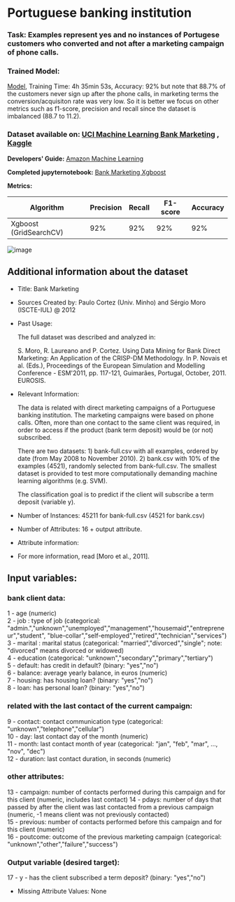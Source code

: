 # Portuguese banking institution
### **Task:** Examples represent yes and no instances of Portugese customers who converted and not  after a marketing campaign of phone calls.
### **Trained Model:** 
[Model](https://github.com/Kmohamedalie/Bank-Marketing_Portuguese_Customers/tree/master/Trained%20Model), Training Time: 4h 35min 53s,  Accuracy: 92% but note that 88.7% of the customers never sign up after the phone calls, in marketing terms the conversion/acquisiton rate was very low. So it is better we focus on other metrics such as f1-score, precision and recall since the dataset is imbalanced (88.7 to 11.2).

### **Dataset available on:** [UCI Machine Learning Bank Marketing](https://archive.ics.uci.edu/dataset/222/bank+marketing) , [Kaggle](https://www.kaggle.com/datasets/impapan/credit-approval-data-set)

**Developers' Guide:** [Amazon Machine Learning](https://docs.aws.amazon.com/pdfs/machine-learning/latest/dg/machinelearning-dg.pdf#cross-validation)     

**Completed jupyternotebook:** [Bank Marketing Xgboost](https://github.com/Kmohamedalie/Bank-Marketing_Portuguese_Customers-XGBOOST/blob/master/Notebook/Bank_Marketing_Portuguese_Customers_Xgboost.ipynb)



**Metrics:**

| Algorithm | Precision | Recall | F1-score | Accuracy |
|-----------|-----------|--------|----------|----------|
| Xgboost (GridSearchCV)  | 92%       |  92%   | 92%      | 92%    |




![image](https://github.com/Kmohamedalie/Bank-Marketing_Portuguese_Customers/assets/63104472/9dc0797f-60e8-463d-bcf0-1341ad1bc0b9)




## **Additional information about the dataset**


- Title: Bank Marketing

- Sources
   Created by: Paulo Cortez (Univ. Minho) and Sérgio Moro (ISCTE-IUL) @ 2012
   
- Past Usage:

  The full dataset was described and analyzed in:

  S. Moro, R. Laureano and P. Cortez. Using Data Mining for Bank Direct Marketing: An Application of the CRISP-DM Methodology. 
  In P. Novais et al. (Eds.), Proceedings of the European Simulation and Modelling Conference - ESM'2011, pp. 117-121, Guimarães, 
  Portugal, October, 2011. EUROSIS.

- Relevant Information:

   The data is related with direct marketing campaigns of a Portuguese banking institution. 
   The marketing campaigns were based on phone calls. Often, more than one contact to the same client was required, 
   in order to access if the product (bank term deposit) would be (or not) subscribed. 

   There are two datasets: 
      1) bank-full.csv with all examples, ordered by date (from May 2008 to November 2010).
      2) bank.csv with 10% of the examples (4521), randomly selected from bank-full.csv.
   The smallest dataset is provided to test more computationally demanding machine learning algorithms (e.g. SVM).

   The classification goal is to predict if the client will subscribe a term deposit (variable y).

- Number of Instances: 45211 for bank-full.csv (4521 for bank.csv)

- Number of Attributes: 16 + output attribute.

- Attribute information:

 -  For more information, read [Moro et al., 2011].

   ## Input variables:
   ### bank client data:<br>
   1 - age (numeric) <br>
   2 - job : type of job (categorical: "admin.","unknown","unemployed","management","housemaid","entrepreneur","student",
                                       "blue-collar","self-employed","retired","technician","services") <br>
   3 - marital : marital status (categorical: "married","divorced","single"; note: "divorced" means divorced or widowed) <br>
   4 - education (categorical: "unknown","secondary","primary","tertiary") <br>
   5 - default: has credit in default? (binary: "yes","no") <br>
   6 - balance: average yearly balance, in euros (numeric)  <br>
   7 - housing: has housing loan? (binary: "yes","no")  <br>
   8 - loan: has personal loan? (binary: "yes","no")  <br>
   ### related with the last contact of the current campaign: <br>
   9 - contact: contact communication type (categorical: "unknown","telephone","cellular")  <br>
  10 - day: last contact day of the month (numeric)  <br>
  11 - month: last contact month of year (categorical: "jan", "feb", "mar", ..., "nov", "dec") <br>
  12 - duration: last contact duration, in seconds (numeric) <br>
   ### other attributes: <br>
  13 - campaign: number of contacts performed during this campaign and for this client (numeric, includes last contact)
  14 - pdays: number of days that passed by after the client was last contacted from a previous campaign (numeric, -1 means client was not previously contacted) <br>
  15 - previous: number of contacts performed before this campaign and for this client (numeric) <br>
  16 - poutcome: outcome of the previous marketing campaign (categorical: "unknown","other","failure","success") <br>

### Output variable (desired target): <br>
  17 - y - has the client subscribed a term deposit? (binary: "yes","no") <br>
- Missing Attribute Values: None
